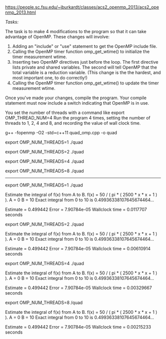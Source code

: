 https://people.sc.fsu.edu/~jburkardt/classes/acs2_openmp_2013/acs2_openmp_2013.html

*Tasks:*

The task is to make 4 modifications to the program so that it can take advantage of OpenMP. These changes will involve:
1. Adding an "include" or "use" statement to get the OpenMP include file.
2. Calling the OpenMP timer function omp_get_wtime() to initialize the timer measurement wtime.
3. Inserting two OpenMP directives just before the loop. The first directive lists private and shared
variables. The second will tell OpenMP that the total variable is a reduction variable. (This change
is the the hardest, and most important one, to do correctly!)
4. Calling the OpenMP timer function omp_get_wtime() to update the timer measurement wtime.

Once you've made your changes, compile the program. Your compile statement must now include a switch indicating that OpenMP is in use. 

You set the number of threads with a command like
export OMP_THREAD_NUM=4
Run the program 4 times, setting the number of threads to 1, 2, 4 and 8, and recording the value of wall clock time. 


g++ -fopenmp -O2 -std=c++11 quad_omp.cpp -o quad

export OMP_NUM_THREADS=1
./quad

export OMP_NUM_THREADS=2
./quad

export OMP_NUM_THREADS=4
./quad

export OMP_NUM_THREADS=8
./quad
************************************************************************

 export OMP_NUM_THREADS=1
./quad 

  Estimate the integral of f(x) from A to B.
  f(x) = 50 / ( pi * ( 2500 * x * x + 1 ) ).
  A = 0
  B = 10
  Exact integral from 0 to 10 is 0.49936338107645674464...

  Estimate = 0.499442
  Error    = 7.90784e-05
  Wallclock time = 0.0117707 seconds
  
  
export OMP_NUM_THREADS=2
./quad 

  Estimate the integral of f(x) from A to B.
  f(x) = 50 / ( pi * ( 2500 * x * x + 1 ) ).
  A = 0
  B = 10
  Exact integral from 0 to 10 is 0.49936338107645674464...

  Estimate = 0.499442
  Error    = 7.90784e-05
  Wallclock time = 0.00610914 seconds
  
export OMP_NUM_THREADS=4
./quad 

  Estimate the integral of f(x) from A to B.
  f(x) = 50 / ( pi * ( 2500 * x * x + 1 ) ).
  A = 0
  B = 10
  Exact integral from 0 to 10 is 0.49936338107645674464...

  Estimate = 0.499442
  Error    = 7.90784e-05
  Wallclock time = 0.00329667 seconds
  

export OMP_NUM_THREADS=8
/quad 


  Estimate the integral of f(x) from A to B.
  f(x) = 50 / ( pi * ( 2500 * x * x + 1 ) ).
  A = 0
  B = 10
  Exact integral from 0 to 10 is 0.49936338107645674464...

  Estimate = 0.499442
  Error    = 7.90784e-05
  Wallclock time = 0.00215233 seconds



